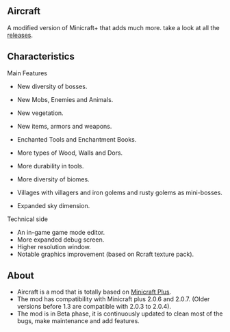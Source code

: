 ## Aircraft
A modified version of Minicraft+ that adds much more. take a look at all the [releases](https://github.com/TheBigEye/Aircraft-Mod/releases).

## Characteristics

Main Features
- New diversity of bosses.
- New Mobs, Enemies and Animals.
- New vegetation.
- New items, armors and weapons.

- Enchanted Tools and Enchantment Books.
- More types of Wood, Walls and Dors.
- More durability in tools.
- More diversity of biomes.
- Villages with villagers and iron golems and rusty golems as mini-bosses.
- Expanded sky dimension.

Technical side
- An in-game game mode editor.
- More expanded debug screen.
- Higher resolution window.
- Notable graphics improvement (based on Rcraft texture pack).

## About
- Aircraft is a mod that is totally based on [Minicraft Plus](https://github.com/chrisj42/minicraft-plus-revived).
- The mod has compatibility with Minicraft plus 2.0.6 and 2.0.7. (Older versions before 1.3 are compatible with 2.0.3 to 2.0.4).
- The mod is in Beta phase, it is continuously updated to clean most of the bugs, make maintenance and add features.
